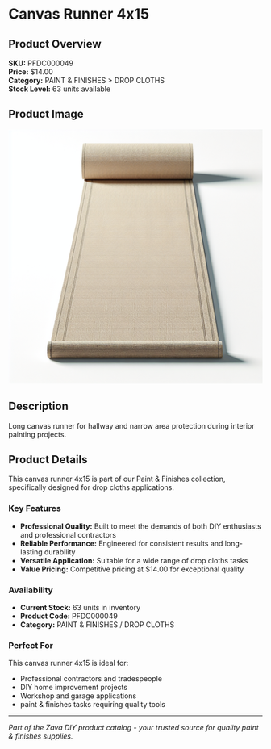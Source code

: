 # Canvas Runner 4x15

## Product Overview

**SKU:** PFDC000049  
**Price:** $14.00  
**Category:** PAINT & FINISHES > DROP CLOTHS  
**Stock Level:** 63 units available  

## Product Image

![Canvas Runner 4x15](https://raw.githubusercontent.com/microsoft/ai-tour-26-zava-diy-dataset-plus-mcp/refs/heads/main/images/paint_%26_finishes_drop_cloths_canvas_runner_4x15_20250620_195013.png)

## Description

Long canvas runner for hallway and narrow area protection during interior painting projects.

## Product Details

This canvas runner 4x15 is part of our Paint & Finishes collection, specifically designed for drop cloths applications. 

### Key Features

- **Professional Quality:** Built to meet the demands of both DIY enthusiasts and professional contractors
- **Reliable Performance:** Engineered for consistent results and long-lasting durability
- **Versatile Application:** Suitable for a wide range of drop cloths tasks
- **Value Pricing:** Competitive pricing at $14.00 for exceptional quality

### Availability

- **Current Stock:** 63 units in inventory
- **Product Code:** PFDC000049
- **Category:** PAINT & FINISHES / DROP CLOTHS

### Perfect For

This canvas runner 4x15 is ideal for:
- Professional contractors and tradespeople
- DIY home improvement projects  
- Workshop and garage applications
- paint & finishes tasks requiring quality tools

---

*Part of the Zava DIY product catalog - your trusted source for quality paint & finishes supplies.*

